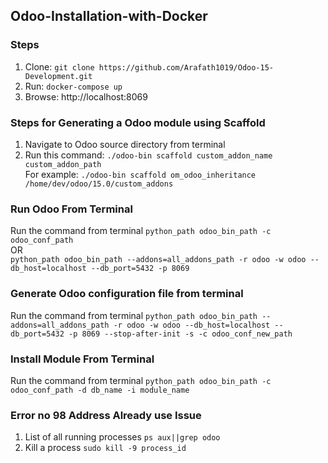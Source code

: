 ## Odoo-Installation-with-Docker

### Steps
1. Clone: `git clone https://github.com/Arafath1019/Odoo-15-Development.git`
2. Run: `docker-compose up`
3. Browse: http://localhost:8069

### Steps for Generating a Odoo module using Scaffold
1. Navigate to Odoo source directory from terminal
2. Run this command: `./odoo-bin scaffold custom_addon_name custom_addon_path` <br />
For example: `./odoo-bin scaffold om_odoo_inheritance /home/dev/odoo/15.0/custom_addons`

### Run Odoo From Terminal
Run the command from terminal `python_path odoo_bin_path -c odoo_conf_path`
<br />
OR <br />
`python_path odoo_bin_path --addons=all_addons_path -r odoo -w odoo --db_host=localhost --db_port=5432 -p 8069`

### Generate Odoo configuration file from terminal
Run the command from terminal `python_path odoo_bin_path --addons=all_addons_path -r odoo -w odoo --db_host=localhost --db_port=5432 -p 8069 --stop-after-init -s -c odoo_conf_new_path`

### Install Module From Terminal
Run the command from terminal `python_path odoo_bin_path -c odoo_conf_path -d db_name -i module_name`

### Error no 98 Address Already use Issue
1. List of all running processes `ps aux||grep odoo`<br />
2. Kill a process `sudo kill -9 process_id`